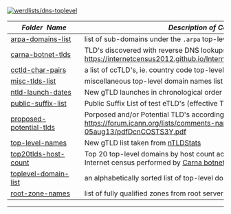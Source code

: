 [![werdlists/dns-toplevel](https://img.shields.io/badge/werdlists-dns_toplevel-purple.svg?logo=github&style=popout&longCache=true)](# "werdlists/dns-toplevel")

|&nbsp;&nbsp;&nbsp;&nbsp;&nbsp;&nbsp;_Folder&nbsp;&nbsp;Name_&nbsp;&nbsp;&nbsp;&nbsp;&nbsp;&nbsp;| _Description of Contents_
|:--------------------|----------------------------------------------------------------------------------------------------------------------------------------------------------------
| [arpa-domains-list](arpa-domains-list.txt) |  list of sub-domains under the `.arpa` top-level domain
| [carna-botnet-tlds](carna-botnet-tlds.csv) |  TLD's discovered with reverse DNS lookups by the Carna botnet <https://internetcensus2012.github.io/InternetCensus2012/tld_overview.html> 
| [cctld-char-pairs](cctld-char-pairs.txt) |  a list of ccTLD's, ie. country code top-level domains 
| [misc-tlds-list](misc-tlds-list.txt) |  miscellaneous top-level domain names list 
| [ntld-launch-dates](ntld-launch-dates.csv) |  New gTLD launches in chronological order via [new gTLDs launches](https://ntldstats.com/launch)  
| [public-suffix-list](public-suffix-list.txt) |  Public Suffix List of test eTLD's (effective Top Level Domains) 
| [proposed-potential-tlds](proposed-potential-tlds.txt) | Porposed and/or Potential TLD's according to ICANN research <https://forum.icann.org/lists/comments-name-collision-05aug13/pdfDcnCOSTS3Y.pdf>  
| [top-level-names](top-level-names.txt) |  New gTLD list taken from [nTLDStats](https://ntldstats.com)   
| [top20tlds-host-count](top20tlds-host-count.csv) |  Top 20 top-level domains by host count according to results from the 2012 Internet census performed by [Carna botnet](https://en.wikipedia.org/wiki/Carna_botnet#Number_of_hosts_by_top_level_domain "Carna Botnet counted the number of hosts with reverse DNS names observed from May to October 2012.")  
| [toplevel-domain-list](toplevel-domain-list.txt) |  an alphabetically sorted list of top-level domains from [ICANN](https://www.icann.org)   
| [root-zone-names](root-zone-names.txt) |  list of fully qualified zones from root servers' cached records 

* * *


